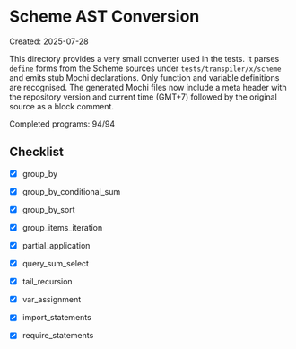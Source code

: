 # Scheme AST Conversion

Created: 2025-07-28

This directory provides a very small converter used in the tests.  It parses
`define` forms from the Scheme sources under `tests/transpiler/x/scheme` and
emits stub Mochi declarations.  Only function and variable definitions are
recognised. The generated Mochi files now include a meta header with the
repository version and current time (GMT+7) followed by the original source as a
block comment.

Completed programs: 94/94

## Checklist
- [x] group_by
- [x] group_by_conditional_sum
- [x] group_by_sort
- [x] group_items_iteration
- [x] partial_application
- [x] query_sum_select
- [x] tail_recursion
- [x] var_assignment
- [x] import_statements
- [x] require_statements

